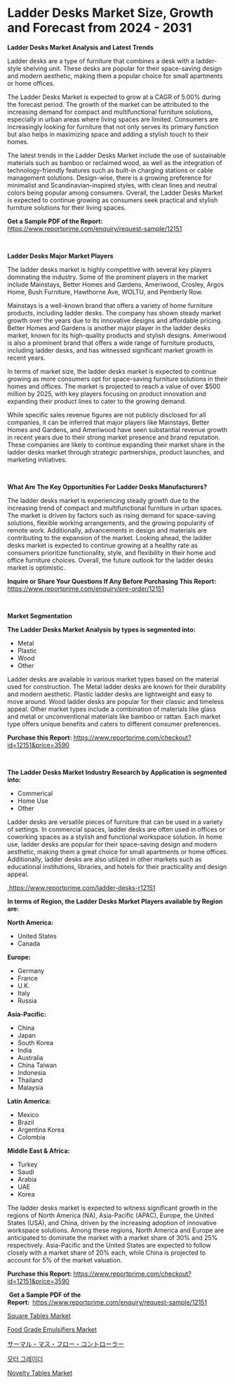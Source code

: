 <p><h1>Ladder Desks Market Size, Growth and Forecast from 2024 - 2031</h1></p><p><strong>Ladder Desks Market Analysis and Latest Trends</strong></p>
<p><p>Ladder desks are a type of furniture that combines a desk with a ladder-style shelving unit. These desks are popular for their space-saving design and modern aesthetic, making them a popular choice for small apartments or home offices.</p><p>The Ladder Desks Market is expected to grow at a CAGR of 5.00% during the forecast period. The growth of the market can be attributed to the increasing demand for compact and multifunctional furniture solutions, especially in urban areas where living spaces are limited. Consumers are increasingly looking for furniture that not only serves its primary function but also helps in maximizing space and adding a stylish touch to their homes.</p><p>The latest trends in the Ladder Desks Market include the use of sustainable materials such as bamboo or reclaimed wood, as well as the integration of technology-friendly features such as built-in charging stations or cable management solutions. Design-wise, there is a growing preference for minimalist and Scandinavian-inspired styles, with clean lines and neutral colors being popular among consumers. Overall, the Ladder Desks Market is expected to continue growing as consumers seek practical and stylish furniture solutions for their living spaces.</p></p>
<p><strong>Get a Sample PDF of the Report:&nbsp;</strong> <a href="https://www.reportprime.com/enquiry/request-sample/12151">https://www.reportprime.com/enquiry/request-sample/12151</a></p>
<p>&nbsp;</p>
<p><strong>Ladder Desks Major Market Players</strong></p>
<p><p>The ladder desks market is highly competitive with several key players dominating the industry. Some of the prominent players in the market include Mainstays, Better Homes and Gardens, Ameriwood, Crosley, Argos Home, Bush Furniture, Hawthorne Ave, WOLTU, and Pemberly Row.</p><p>Mainstays is a well-known brand that offers a variety of home furniture products, including ladder desks. The company has shown steady market growth over the years due to its innovative designs and affordable pricing. Better Homes and Gardens is another major player in the ladder desks market, known for its high-quality products and stylish designs. Ameriwood is also a prominent brand that offers a wide range of furniture products, including ladder desks, and has witnessed significant market growth in recent years.</p><p>In terms of market size, the ladder desks market is expected to continue growing as more consumers opt for space-saving furniture solutions in their homes and offices. The market is projected to reach a value of over $500 million by 2025, with key players focusing on product innovation and expanding their product lines to cater to the growing demand.</p><p>While specific sales revenue figures are not publicly disclosed for all companies, it can be inferred that major players like Mainstays, Better Homes and Gardens, and Ameriwood have seen substantial revenue growth in recent years due to their strong market presence and brand reputation. These companies are likely to continue expanding their market share in the ladder desks market through strategic partnerships, product launches, and marketing initiatives.</p></p>
<p>&nbsp;</p>
<p><strong>What Are The Key Opportunities For Ladder Desks Manufacturers?</strong></p>
<p><p>The ladder desks market is experiencing steady growth due to the increasing trend of compact and multifunctional furniture in urban spaces. The market is driven by factors such as rising demand for space-saving solutions, flexible working arrangements, and the growing popularity of remote work. Additionally, advancements in design and materials are contributing to the expansion of the market. Looking ahead, the ladder desks market is expected to continue growing at a healthy rate as consumers prioritize functionality, style, and flexibility in their home and office furniture choices. Overall, the future outlook for the ladder desks market is optimistic.</p></p>
<p><strong>Inquire or Share Your Questions If Any Before Purchasing This Report:</strong> <a href="https://www.reportprime.com/enquiry/pre-order/12151">https://www.reportprime.com/enquiry/pre-order/12151</a></p>
<p>&nbsp;</p>
<p><strong>Market Segmentation</strong></p>
<p><strong>The Ladder Desks Market Analysis by types is segmented into:</strong></p>
<p><ul><li>Metal</li><li>Plastic</li><li>Wood</li><li>Other</li></ul></p>
<p><p>Ladder desks are available in various market types based on the material used for construction. The Metal ladder desks are known for their durability and modern aesthetic. Plastic ladder desks are lightweight and easy to move around. Wood ladder desks are popular for their classic and timeless appeal. Other market types include a combination of materials like glass and metal or unconventional materials like bamboo or rattan. Each market type offers unique benefits and caters to different consumer preferences.</p></p>
<p><strong>Purchase this Report:&nbsp;</strong><a href="https://www.reportprime.com/checkout?id=12151&price=3590">https://www.reportprime.com/checkout?id=12151&price=3590</a></p>
<p>&nbsp;</p>
<p><strong>The Ladder Desks Market Industry Research by Application is segmented into:</strong></p>
<p><ul><li>Commerical</li><li>Home Use</li><li>Other</li></ul></p>
<p><p>Ladder desks are versatile pieces of furniture that can be used in a variety of settings. In commercial spaces, ladder desks are often used in offices or coworking spaces as a stylish and functional workspace solution. In home use, ladder desks are popular for their space-saving design and modern aesthetic, making them a great choice for small apartments or home offices. Additionally, ladder desks are also utilized in other markets such as educational institutions, libraries, and hotels for their practicality and design appeal.</p></p>
<p><a href="https://www.reportprime.com/ladder-desks-r12151">&nbsp;https://www.reportprime.com/ladder-desks-r12151</a></p>
<p><strong>In terms of Region, the Ladder Desks Market Players available by Region are:</strong></p>
<p>
    <p> <strong> North America: </strong>
        <ul>
            <li>United States</li>
            <li>Canada</li>
        </ul>
        </p> 
    <p> <strong> Europe: </strong>
        <ul>
            <li>Germany</li>
            <li>France</li>
            <li>U.K.</li>
            <li>Italy</li>
            <li>Russia</li>
        </ul>
        </p> 
    <p> <strong> Asia-Pacific: </strong>
        <ul>
            <li>China</li>
            <li>Japan</li>
            <li>South Korea</li>
            <li>India</li>
            <li>Australia</li>
            <li>China Taiwan</li>
            <li>Indonesia</li>
            <li>Thailand</li>
            <li>Malaysia</li>
        </ul>
        </p> 
    <p> <strong> Latin America: </strong>
        <ul>
            <li>Mexico</li>
            <li>Brazil</li>
            <li>Argentina Korea</li>
            <li>Colombia</li>
        </ul>
        </p> 
    <p> <strong> Middle East & Africa: </strong>
        <ul>
            <li>Turkey</li>
            <li>Saudi</li>
            <li>Arabia</li>
            <li>UAE</li>
            <li>Korea</li>
        </ul>
    </p>
    </p>
<p><p>The ladder desks market is expected to witness significant growth in the regions of North America (NA), Asia-Pacific (APAC), Europe, the United States (USA), and China, driven by the increasing adoption of innovative workspace solutions. Among these regions, North America and Europe are anticipated to dominate the market with a market share of 30% and 25% respectively. Asia-Pacific and the United States are expected to follow closely with a market share of 20% each, while China is projected to account for 5% of the market valuation.</p></p>
<p><strong>Purchase this Report: </strong><a href="https://www.reportprime.com/checkout?id=12151&price=3590">https://www.reportprime.com/checkout?id=12151&price=3590</a></p>
<p>&nbsp;<strong>Get a Sample PDF of the Report:&nbsp;&nbsp;</strong><a href="https://www.reportprime.com/enquiry/request-sample/12151">https://www.reportprime.com/enquiry/request-sample/12151</a></p>
<p><strong></strong></p>
<p><p><a href="https://github.com/khadijahesham19/Market-Research-Report-List-1/blob/main/square-tables-market.md">Square Tables Market</a></p><p><a href="https://medium.com/@codystark63/food-grade-emulsifiers-market-share-market-analysis-growth-trends-forecasts-for-period-from-8f5fdb2c3c04">Food Grade Emulsifiers Market</a></p><p><a href="https://medium.com/@cierrahayes94/%E3%82%B5%E3%83%BC%E3%83%9E%E3%83%AB%E3%83%9E%E3%82%B9%E3%83%95%E3%83%AD%E3%83%BC%E3%82%B3%E3%83%B3%E3%83%88%E3%83%AD%E3%83%BC%E3%83%A9%E5%B8%82%E5%A0%B4%E3%81%AE%E3%82%B5%E3%82%A4%E3%82%BA-%E3%82%B7%E3%82%A7%E3%82%A2-%E3%83%88%E3%83%AC%E3%83%B3%E3%83%89%E5%88%86%E6%9E%90%E3%83%AC%E3%83%9D%E3%83%BC%E3%83%88-%E8%A3%BD%E5%93%81%E5%88%A5-%E6%8E%A5%E8%A7%A6%E5%9E%8B-%E9%9D%9E%E6%8E%A5%E8%A7%A6%E5%9E%8B-%E3%81%8A%E3%82%88%E3%81%B3%E3%82%BB%E3%82%B0%E3%83%A1%E3%83%B3%E3%83%88%E4%BA%88%E6%B8%AC-2024%E5%B9%B4-2031%E5%B9%B4-21ee2b7085b2">サーマル・マス・フロー・コントローラー</a></p><p><a href="https://medium.com/@jerrodhilll68/%EB%AA%A8%ED%84%B0-%EA%B7%B8%EB%A0%88%EC%9D%B4%EB%8D%94-%EC%8B%9C%EC%9E%A5-%EA%B7%9C%EB%AA%A8%EB%8A%94-%EC%97%B0%ED%8F%89%EA%B7%A0-%EC%84%B1%EC%9E%A5%EB%A5%A0-13-6-%EB%A1%9C-%EC%A6%9D%EA%B0%80%ED%95%98%EA%B3%A0-%EC%9E%88%EC%9C%BC%EB%A9%B0-%EC%9D%B4-%EB%B3%B4%EA%B3%A0%EC%84%9C%EB%8A%94-%EC%8B%9C%EC%9E%A5-%EC%84%B8%EB%B6%84%ED%99%94-%EC%84%B1%EC%9E%A5-%EB%B0%8F-2024%EB%85%84%EB%B6%80%ED%84%B0-2031%EB%85%84%EA%B9%8C%EC%A7%80%EC%9D%98-%EC%98%88%EC%B8%A1%EC%97%90-%EB%8C%80%ED%95%9C-%EB%B6%84%EC%84%9D%EC%9D%84-%EB%8B%A4%EB%A3%B9%EB%8B%88%EB%8B%A4-dfa00fe97dfd">모터 그레이더</a></p><p><a href="https://github.com/mhrnetwork1/Market-Research-Report-List-1/blob/main/novelty-tables-market.md">Novelty Tables Market</a></p></p>